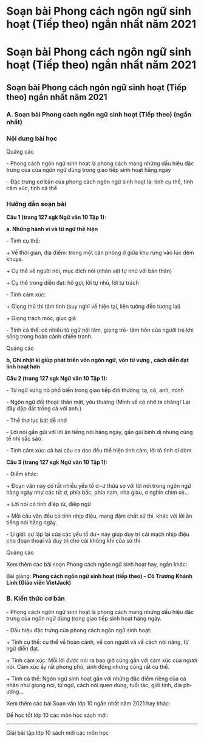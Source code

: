# Soạn bài Phong cách ngôn ngữ sinh hoạt (Tiếp theo) ngắn nhất năm 2021

# Soạn bài Phong cách ngôn ngữ sinh hoạt (Tiếp theo) ngắn nhất năm 2021

## Soạn bài Phong cách ngôn ngữ sinh hoạt (Tiếp theo) ngắn nhất năm 2021

### **A. Soạn bài Phong cách ngôn ngữ sinh hoạt (Tiếp theo) (ngắn nhất)**

### Nội dung bài học

Quảng cáo

\- Phong cách ngôn ngữ sinh hoạt là phong cách mang những dấu hiệu đặc trưng của của ngôn ngữ dùng trong giao tiếp sinh hoạt hằng ngày 

\- Đặc trưng cơ bản của phong cách ngôn ngữ sinh hoạt là: tính cụ thể, tính cảm xúc, tính cá thể 

### Hướng dẫn soạn bài

**Câu 1 (trang 127 sgk Ngữ văn 10 Tập 1):**

**a. Những hành vi và từ ngữ thể hiện**

\- Tính cụ thể: 

\+ Về thời gian, địa điểm: trong một căn phòng ở giữa khu rừng vào lúc đêm khuya. 

\+ Cụ thể về người nói, mục đích nói (nhân vật tự nhủ với bản thân) 

\+ Cụ thể trong diễn đạt: hô gọi, lời tự nhủ, lời tự trách 

\- Tính cảm xúc: 

\+ Giọng thủ thỉ tâm tình (suy nghĩ về hiện tại, liên tưởng đến tương lai) 

\+ Giọng trách móc, giục giã 

\- Tính cá thể: có nhiều từ ngữ nội tâm, giọng trẻ- tâm hồn của người trẻ khi sống trong hoàn cảnh chiến tranh. 

Quảng cáo

**b, Ghi nhật kí giúp phát triển vốn ngôn ngữ, vốn từ vựng , cách diễn đạt linh hoạt hơn**

**Câu 2 (trang 127 sgk Ngữ văn 10 Tập 1):**

\- Từ ngữ xưng hô phổ biến trong giao tiếp đời thường: ta, cô, anh, mình 

\- Ngôn ngữ đối thoại: thân mật, yêu thương (Mình về có nhớ ta chăng/ Lại đây đập đất trồng cà với anh.) 

\- Thể thơ lục bát dễ nhớ 

\- Lời nói gần gũi với lời ăn tiếng nói hàng ngày, gần gũi bình dị nhưng cũng tế nhị sắc sảo. 

\- Tính cảm xúc: cả hai câu ca dao đều thể hiện tình cảm, lời tỏ tình dí dỏm 

**Câu 3 (trang 127 sgk Ngữ văn 10 Tập 1):**

\- Điểm khác: 

\+ Đoạn văn này có rất nhiều yếu tố d¬ư thừa so với lời nói trong ngôn ngữ hàng ngày như các từ: ơ, phía bắc, phía nam, nhà giàu, ơ nghìn chim sẻ… 

\+ Lời nói có tính điệp từ, điệp ngữ 

\+ Mỗi câu văn đều có tính nhịp điệu, mang đậm chất sử thi, khác với lời ăn tiếng nói hằng ngày. 

\- Lí giải: sự lặp lại của các yếu tố dư¬ này giúp duy trì cái mạch nhịp điệu cho đoạn thoại và duy trì cho cái không khí của sử thi 

Quảng cáo

Xem thêm các bài soạn Phong cách ngôn ngữ sinh hoạt hay, ngắn khác:

Bài giảng: **Phong cách ngôn ngữ sinh hoạt (tiếp theo) - Cô Trương Khánh Linh (Giáo viên VietJack)**

### **B. Kiến thức cơ bản**

\- Phong cách ngôn ngữ sinh hoạt là phong cách mang những dấu hiệu đặc trưng của ngôn ngữ dùng trong giao tiếp sinh hoạt hàng ngày.

\- Dấu hiệu đặc trưng của phong cách ngôn ngữ sinh hoạt:

\+ Tính cụ thể: cụ thể về hoàn cảnh, về con người và về cách nói năng, từ ngữ diễn đạt.

\+ Tính cảm xúc: Mỗi lời được nói ra bao giờ cũng gắn với cảm xúc của ng­ười nói. Cảm xúc ấy rất phong phú, sinh động nhưng cũng rất cụ thể.

\+ Tính cá thể: Ngôn ngữ sinh hoạt gắn với những đặc điểm riêng của cá nhân nh­ư giọng nói, từ ngữ, cách nói quen dùng, tuổi tác, giới tính, địa ph­ương...

Xem thêm các bài Soạn văn lớp 10 ngắn nhất năm 2021 hay khác:

Để học tốt lớp 10 các môn học sách mới:

* * *

Giải bài tập lớp 10 sách mới các môn học
